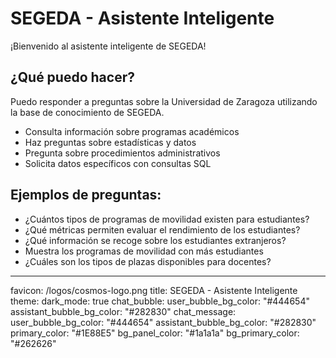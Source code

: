 # SEGEDA - Asistente Inteligente

¡Bienvenido al asistente inteligente de SEGEDA!

## ¿Qué puedo hacer?

Puedo responder a preguntas sobre la Universidad de Zaragoza utilizando la base de conocimiento de SEGEDA.

- Consulta información sobre programas académicos
- Haz preguntas sobre estadísticas y datos
- Pregunta sobre procedimientos administrativos
- Solicita datos específicos con consultas SQL

## Ejemplos de preguntas:

- ¿Cuántos tipos de programas de movilidad existen para estudiantes?
- ¿Qué métricas permiten evaluar el rendimiento de los estudiantes?
- ¿Qué información se recoge sobre los estudiantes extranjeros?
- Muestra los programas de movilidad con más estudiantes
- ¿Cuáles son los tipos de plazas disponibles para docentes?

---

favicon: /logos/cosmos-logo.png
title: SEGEDA - Asistente Inteligente
theme:
  dark_mode: true
  chat_bubble:
    user_bubble_bg_color: "#444654"
    assistant_bubble_bg_color: "#282830"
  chat_message:
    user_bubble_bg_color: "#444654"
    assistant_bubble_bg_color: "#282830"
  primary_color: "#1E88E5"
  bg_panel_color: "#1a1a1a"
  bg_primary_color: "#262626" 